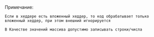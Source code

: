 Примечание:

    Если в хеддере есть вложенный хеддер, то код обрабатывает только вложенный хеддер, при этом внешний игнорируется

	В Качестве значений массива допустимо записывать строки/числа